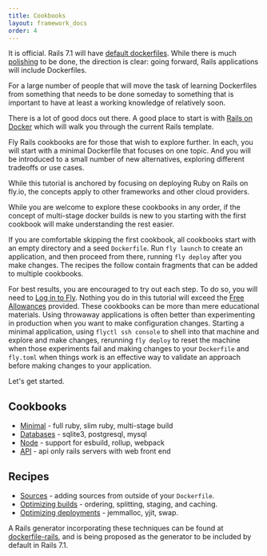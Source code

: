 ```yaml
---
title: Cookbooks
layout: framework_docs
order: 4
---
```


It is official.  Rails 7.1 will have
[default dockerfiles](https://github.com/rails/rails/commit/4f3af4a67f227ed7998fed570b9aa671e1b74117).  While there is much
[polishing](https://community.fly.io/t/preparations-for-rails-7-1/9512) to be done, the direction is clear:
going forward, Rails applications will include Dockerfiles.

For a large number of people that will move the task of learning Dockerfiles from something that needs to be done someday to something that is important to have at least a working knowledge of relatively soon.

There is a lot of good docs out there.  A good place to start is with
[Rails on Docker](https://fly.io/ruby-dispatch/rails-on-docker/) which
will walk you through the current Rails template.

Fly Rails cookbooks are for those that wish to explore further.  In each, you
will start with a minimal Dockerfile that focuses on one topic.  And you will be
introduced to a small number of new alternatives, exploring different tradeoffs
or use cases.

While this tutorial is anchored by focusing on deploying Ruby on Rails on
fly.io, the concepts apply to other frameworks and other cloud providers. 

While you are welcome to explore these cookbooks in any
order, if the concept of multi-stage docker builds is
new to you starting with the first cookbook will make
understanding the rest easier. 

If you are comfortable skipping the first cookbook, all cookbooks start with an
empty directory and a seed `Dockerfile`.  Run `fly launch` to create an
application, and then proceed from there, running `fly deploy` after you make
changes.  The recipes the follow contain fragments that can be added
to multiple cookbooks.

For best results, you are encouraged to try out each step.  To do so, you will need to [Log in to Fly](https://fly.io/docs/getting-started/log-in-to-fly/).  Nothing you do in this tutorial will exceed the [Free Allowances](https://fly.io/docs/about/pricing/#free-allowances) provided.
These cookbooks can be more than mere educational materials.  Using throwaway applications is
often better than experimenting in production when you want to make configuration changes.
Starting a minimal application, using `flyctl ssh console` to shell into that machine and
explore and make changes, rerunning `fly deploy` to reset the machine when those experiments
fail and making changes to your `Dockerfile` and `fly.toml` when things work is an effective
way to validate an approach before making changes to your application.  

Let's get started.

## Cookbooks

  * [Minimal](./minimal) - full ruby, slim ruby, multi-stage build
  * [Databases](./databases) - sqlite3, postgresql, mysql
  * [Node](./node) - support for esbuild, rollup, webpack
  * [API](./api) - api only rails servers with web front end

## Recipes

  * [Sources](./sources) - adding sources from outside of your `Dockerfile`.
  * [Optimizing builds](./build) - ordering, splitting, staging, and caching.
  * [Optimizing deployments](./deploy) - jemmalloc, yjit, swap.

A Rails generator incorporating these techniques can be found at
[dockerfile-rails](https://github.com/rubys/dockerfile-rails), and
is being proposed as the generator to be included by default in
Rails 7.1.
